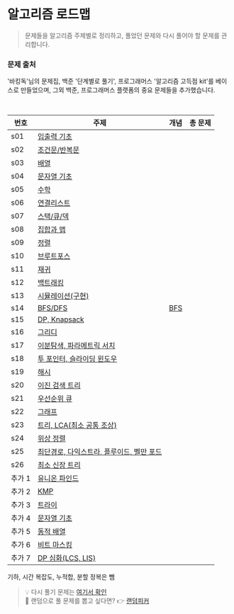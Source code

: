 # 알고리즘 로드맵

>문제들을 알고리즘 주제별로 정리하고, 
풀었던 문제와 다시 풀어야 할 문제를 관리합니다.  

### 문제 출처
'바킹독'님의 문제집, 백준 '단계별로 풀기', 프로그래머스 '알고리즘 고득점 kit'를 베이스로 만들었으며,
그외 백준, 프로그래머스 플랫폼의 중요 문제들을 추가했습니다.

<br>

| 번호   | 주제                                                                     | 개념                              | 총 문제 |
|------|------------------------------------------------------------------------|---------------------------------|---------|
| s01  | [입출력 기초](topics/01_io/01_io.md)                                        |                                 |       |
| s02  | [조건문/반복문](topics/02_condition_loops/02_condition_loops.md)             |                                 |       |
| s03  | [배열](topics/03_arrays/03_arrays.md)                                    |                                 |       |
| s04  | [문자열 기초](topics/04_strings_basic/04_strings_basic.md)                  |                                 |      |
| s05  | [수학](topics/05_math/05_math.md)                                        |                                 |      |
| s06  | [연결리스트](topics/06_linked_list/06_linked_list.md)                       |                                 |      |
| s07  | [스택/큐/덱](topics/07_stack_queue_deque/07_stack_queue_deque.md)          |                                 |      |
| s08  | [집합과 맵](topics/08_set_map/08_set_map.md)                               |                                 |      |  
| s09  | [정렬](topics/09_sorting/09_sorting.md)                                  |                                 |      | 
| s10  | [브루트포스](topics/10_brute_force/10_brute_force.md)                       |                                 |      |
| s11  | [재귀](topics/11_recursion/11_recursion.md)                              |                                 |      | 
| s12  | [백트래킹](topics/12_backtracking/12_backtracking.md)                      |                                 |      | 
| s13  | [시뮬레이션(구현)](topics/13_simulation/13_simulation.md)                     |                                 |      | 
| s14  | [BFS/DFS](topics/14_bfs_dfs/14_bfs_dfs.md)                             | [BFS](topics/14_bfs_dfs/bfs.md) |      |  
| s15  | [DP, Knapsack](topics/15_dp/15_dp.md)                                  |                                 |      |
| s16  | [그리디](topics/16_greedy/16_greedy.md)                                   |                                 |      |
| s17  | [이분탐색, 파라메트릭 서치](topics/17_binary_search/17_binary_search.md)          |                                 |      |
| s18  | [투 포인터, 슬라이딩 윈도우](topics/18_two_pointer/18_two_pointer.md)             |                                 |      |
| s19  | [해시](topics/19_hash/19_hash.md)                                        |                                 |      | 
| s20  | [이진 검색 트리](./topics/20_binary_search.md)                               |                                 |      | 
| s21  | [우선순위 큐](topics/21_priority_queue/21_priority_queue.md)                |                                 |      |
| s22  | [그래프](topics/22_graph/22_graph.md)                                     |                                 |      | 
| s23  | [트리, LCA(최소 공통 조상)](topics/23_tree/23_tree.md)                         |                                 |      | 
| s24  | [위상 정렬](./topics/24_topological_path.md)                               |                                 |      | 
| s25  | [최단경로, 다익스트라, 플루이드, 벨만 포드](topics/25_shortest_path/25_shortest_path.md) |                                 |      | 
| s26  | [최소 신장 트리](topics/26_mst/26_mst.md)                                    |                                 |      | 
| 추가 1 | [유니온 파인드](topics/extra_01_union_find/extra_01_union_find.md)           |                                 |      | 
| 추가 2 | [KMP](topics/extra_02_kmp/extra_02_kmp.md)                             |                                 |      | 
| 추가 3 | [트라이](topics/extra_03_trie/extra_03_trie.md)                           |                                 |      | 
| 추가 4 | [문자열 기초](topics/extra_04_strings/extra_04_strings.md)                  |                                 |      | 
| 추가 5 | [동적 배열](topics/extra_05_dynamic_array/extra_05_dynamic_array.md)       |                                 |      | 
| 추가 6 | [비트 마스킹](topics/extra_06_bitmasking/extra_06_bitmasking.md)            |                                 |      | 
| 추가 7 | [DP 심화(LCS, LIS)](topics/extra_07_advanced_DP/extra_07_advanced_dp.md) |                                 |      | 


기하, 시간 복잡도, 누적합, 분할 정복은 뺌

> 💡 다시 풀기 문제는 [여기서 확인](./all-flagged.md) <br>
> 🎲 랜덤으로 풀 문제를 뽑고 싶다면? 👉 [랜덤피커](./random-picker.html)